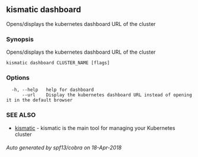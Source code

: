 ## kismatic dashboard

Opens/displays the kubernetes dashboard URL of the cluster

### Synopsis

Opens/displays the kubernetes dashboard URL of the cluster

```
kismatic dashboard CLUSTER_NAME [flags]
```

### Options

```
  -h, --help   help for dashboard
      --url    Display the kubernetes dashboard URL instead of opening it in the default browser
```

### SEE ALSO

* [kismatic](kismatic.md)	 - kismatic is the main tool for managing your Kubernetes cluster

###### Auto generated by spf13/cobra on 18-Apr-2018
